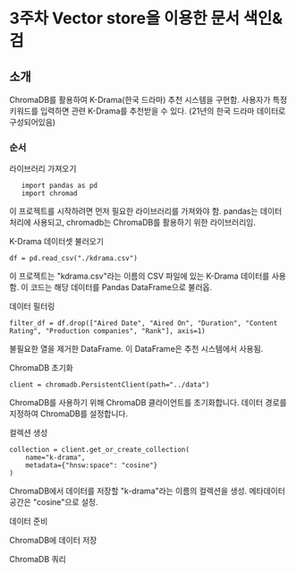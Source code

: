 # 3주차 Vector store을 이용한 문서 색인&검

## 소개
ChromaDB를 활용하여 K-Drama(한국 드라마) 추천 시스템을 구현함. 사용자가 특정 키워드를 입력하면 관련 K-Drama를 추천받을 수 있다. 
(21년의 한국 드라마 데이터로 구성되어있음)

### 순서

라이브러리 가져오기

       import pandas as pd
       import chromad     
이 프로젝트를 시작하려면 먼저 필요한 라이브러리를 가져와야 함. pandas는 데이터 처리에 사용되고, chromadb는 ChromaDB를 활용하기 위한 라이브러리임.

 K-Drama 데이터셋 불러오기

    df = pd.read_csv("./kdrama.csv") 
이 프로젝트는 "kdrama.csv"라는 이름의 CSV 파일에 있는 K-Drama 데이터를 사용함. 이 코드는 해당 데이터를 Pandas DataFrame으로 불러옵.

데이터 필터링

    filter_df = df.drop(["Aired Date", "Aired On", "Duration", "Content Rating", "Production companies", "Rank"], axis=1)
불필요한 열을 제거한 DataFrame. 이 DataFrame은 추천 시스템에서 사용됨.

ChromaDB 초기화

    client = chromadb.PersistentClient(path="../data")
ChromaDB를 사용하기 위해 ChromaDB 클라이언트를 초기화합니다. 데이터 경로를 지정하여 ChromaDB를 설정합니다.

컬렉션 생성

    collection = client.get_or_create_collection(
        name="k-drama",
        metadata={"hnsw:space": "cosine"}
    )
ChromaDB에서 데이터를 저장할 "k-drama"라는 이름의 컬렉션을 생성. 메타데이터 공간은 "cosine"으로 설정.

 데이터 준비



 ChromaDB에 데이터 저장
  

 ChromaDB 쿼리
